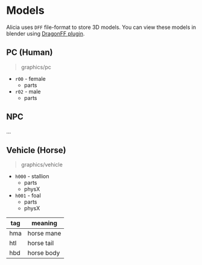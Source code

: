 # Models
Alicia uses `DFF` file-format to store 3D models. You can view these models in blender using [DragonFF plugin](https://github.com/Parik27/DragonFF). 

## PC (Human)
> graphics/pc
- `r00` - female
  - parts
- `r02` - male
  - parts
## NPC 
...
## Vehicle (Horse)
> graphics/vehicle
- `h000` - stallion 
  - parts
  - physX
- `h001` - foal
  - parts
  - physX

| tag | meaning |
| --- | ------- | 
| hma | horse mane |
| htl | horse tail | 
| hbd | horse body | 
